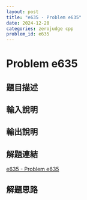 ```yaml
---
layout: post
title: "e635 - Problem e635"
date: 2024-12-20
categories: zerojudge cpp
problem_id: e635
---
```


# Problem e635

## 題目描述



## 輸入說明



## 輸出說明



## 解題連結

[e635 - Problem e635](https://zerojudge.tw/ShowProblem?problemid=e635)

## 解題思路

